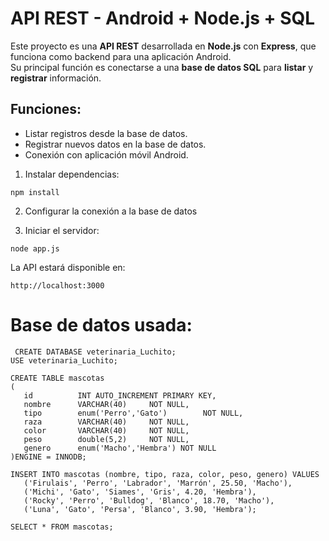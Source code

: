 # API REST - Android + Node.js + SQL

Este proyecto es una **API REST** desarrollada en **Node.js** con **Express**, que funciona como backend para una aplicación Android.  
Su principal función es conectarse a una **base de datos SQL** para **listar** y **registrar** información.


## Funciones:
- Listar registros desde la base de datos.  
- Registrar nuevos datos en la base de datos.  
- Conexión con aplicación móvil Android.

1. Instalar dependencias:
  ```
npm install
  ```

2. Configurar la conexión a la base de datos

3. Iniciar el servidor:

  ```
node app.js
  ```
La API estará disponible en:
  ```
http://localhost:3000
  ```

# Base de datos usada:
 ```
  CREATE DATABASE veterinaria_Luchito;
USE veterinaria_Luchito;

CREATE TABLE mascotas
(
	id 			INT AUTO_INCREMENT PRIMARY KEY,
    nombre 		VARCHAR(40) 	NOT NULL,
    tipo		enum('Perro','Gato')		NOT NULL,
    raza 		VARCHAR(40) 	NOT NULL,
    color 		VARCHAR(40) 	NOT NULL,
    peso		double(5,2)		NOT NULL,
    genero		enum('Macho','Hembra') NOT NULL
)ENGINE = INNODB;

INSERT INTO mascotas (nombre, tipo, raza, color, peso, genero) VALUES
	('Firulais', 'Perro', 'Labrador', 'Marrón', 25.50, 'Macho'),
	('Michi', 'Gato', 'Siames', 'Gris', 4.20, 'Hembra'),
	('Rocky', 'Perro', 'Bulldog', 'Blanco', 18.70, 'Macho'),
	('Luna', 'Gato', 'Persa', 'Blanco', 3.90, 'Hembra');

SELECT * FROM mascotas;
 ```
